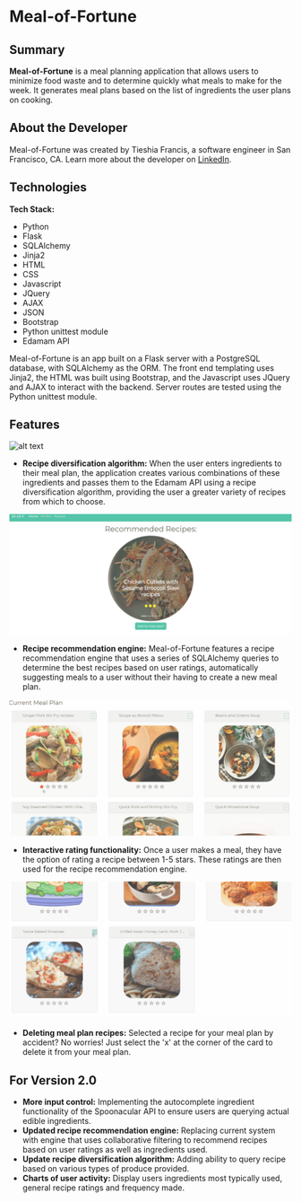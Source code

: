 # Meal-of-Fortune

## Summary

**Meal-of-Fortune** is a meal planning application that allows users to minimize food waste and to determine quickly what meals to make for the week. It generates meal plans based on the list of ingredients the user plans on cooking.


## About the Developer

Meal-of-Fortune was created by Tieshia Francis, a software engineer in San Francisco, CA. Learn more about the developer on [LinkedIn](https://www.linkedin.com/in/francistie).


## Technologies

**Tech Stack:**

- Python
- Flask
- SQLAlchemy
- Jinja2
- HTML
- CSS
- Javascript
- JQuery
- AJAX
- JSON
- Bootstrap
- Python unittest module
- Edamam API

Meal-of-Fortune is an app built on a Flask server with a PostgreSQL database, with SQLAlchemy as the ORM. The front end templating uses Jinja2, the HTML was built using Bootstrap, and the Javascript uses JQuery and AJAX to interact with the backend. Server routes are tested using the Python unittest module.


## Features


![alt text](https://github.com/Tieshia/hb-project1/blob/master/static/images/recipe_diversification.gif "Meal-of-Fortune Recipe Diversification Algorithm")


- **Recipe diversification algorithm:** When the user enters ingredients to their meal plan, the application creates various combinations of these ingredients and passes them to the Edamam API using a recipe diversification algorithm, providing the user a greater variety of recipes from which to choose.
 



![alt text](https://github.com/Tieshia/hb-project1/blob/master/static/images/recipe_recommendations.gif "Meal-of-Fortune Recipe Recommendation Engine")




- **Recipe recommendation engine:** Meal-of-Fortune features a recipe recommendation engine that uses a series of SQLAlchemy queries to determine the best recipes based on user ratings, automatically suggesting meals to a user without their having to create a new meal plan.




![alt text](https://github.com/Tieshia/hb-project1/blob/master/static/images/recipe_ratings.gif "Meal-of-Fortune Recipe Ratings")




- **Interactive rating functionality:** Once a user makes a meal, they have the option of rating a recipe between 1-5 stars. These ratings are then used for the recipe recommendation engine.




![alt text](https://github.com/Tieshia/hb-project1/blob/master/static/images/recipe_deletion.gif "Meal-of-Fortune Recipe Deletion")


- **Deleting meal plan recipes:** Selected a recipe for your meal plan by accident? No worries! Just select the 'x' at the corner of the card to delete it from your meal plan.


## For Version 2.0

- **More input control:** Implementing the autocomplete ingredient functionality of the Spoonacular API to ensure users are querying actual edible ingredients.
- **Updated recipe recommendation engine:** Replacing current system with engine that uses collaborative filtering to recommend recipes based on user ratings as well as ingredients used.
- **Update recipe diversification algorithm:** Adding ability to query recipe based on various types of produce provided.
- **Charts of user activity:** Display users ingredients most typically used, general recipe ratings and frequency made.
